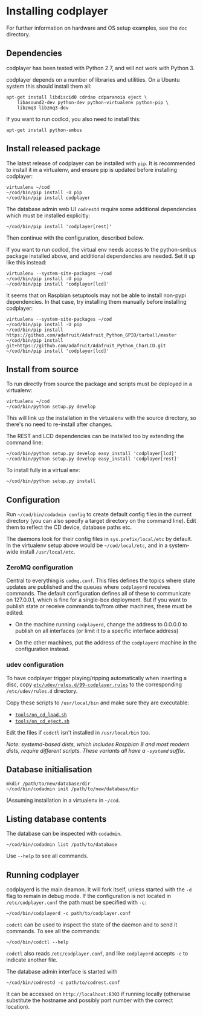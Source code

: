 Installing codplayer
====================

For further information on hardware and OS setup examples, see
the `doc` directory.

Dependencies
------------

codplayer has been tested with Python 2.7, and will not work with
Python 3. 

codplayer depends on a number of libraries and utilities.  On a Ubuntu
system this should install them all:

    apt-get install libdiscid0 cdrdao cdparanoia eject \
        libasound2-dev python-dev python-virtualenv python-pip \
        libzmq3 libzmq3-dev

If you want to run codlcd, you also need to install this:

    apt-get install python-smbus


Install released package
------------------------

The latest release of codplayer can be installed with `pip`.  It is
recommended to install it in a virtualenv, and ensure pip is updated
before installing codplayer:

    virtualenv ~/cod
    ~/cod/bin/pip install -U pip
    ~/cod/bin/pip install codplayer

The database admin web UI `codrestd` require some additional
dependencies which must be installed explicitly:

    ~/cod/bin/pip install 'codplayer[rest]'

Then continue with the configuration, described below.

If you want to run codlcd, the virtual env needs access to the
python-smbus package installed above, and additional dependencies are
needed.  Set it up like this instead:

    virtualenv --system-site-packages ~/cod
    ~/cod/bin/pip install -U pip
    ~/cod/bin/pip install 'codplayer[lcd]'

It seems that on Raspbian setuptools may not be able to install
non-pypi dependencies.  In that case, try installing them manually
before installing codplayer:

    virtualenv --system-site-packages ~/cod
    ~/cod/bin/pip install -U pip
    ~/cod/bin/pip install https://github.com/adafruit/Adafruit_Python_GPIO/tarball/master
    ~/cod/bin/pip install git+https://github.com/adafruit/Adafruit_Python_CharLCD.git
    ~/cod/bin/pip install 'codplayer[lcd]'


Install from source
-------------------

To run directly from source the package and scripts must be deployed
in a virtualenv:

    virtualenv ~/cod
    ~/cod/bin/python setup.py develop

This will link up the installation in the virtualenv with the source
directory, so there's no need to re-install after changes.

The REST and LCD dependencies can be installed too by extending the command
line:

    ~/cod/bin/python setup.py develop easy_install 'codplayer[lcd]'
    ~/cod/bin/python setup.py develop easy_install 'codplayer[rest]'

To install fully in a virtual env:

    ~/cod/bin/python setup.py install


Configuration
-------------

Run `~/cod/bin/codadmin config` to create default config files in the
current directory (you can also specify a target directory on the
command line).  Edit them to reflect the CD device, database paths
etc.

The daemons look for their config files in `sys.prefix/local/etc` by
default.  In the virtualenv setup above would be `~/cod/local/etc`,
and in a system-wide install `/usr/local/etc`.


### ZeroMQ configuration

Central to everything is `codmq.conf`.  This files defines the topics
where state updates are published and the queues where `codplayerd`
receives commands.  The default configuration defines all of these to
communicate on 127.0.0.1, which is fine for a single-box deployment.
But if you want to publish state or receive commands to/from other
machines, these must be edited:

* On the machine running `codplayerd`, change the address to 0.0.0.0 to
  publish on all interfaces (or limit it to a specific interface
  address)

* On the other machines, put the address of the `codplayerd` machine
  in the configuration instead.


### udev configuration

To have codplayer trigger playing/ripping automatically when inserting
a disc, copy
[`etc/udev/rules.d/99-codplayer.rules`](https://github.com/petli/codplayer/blob/master/etc/udev/rules.d/99-codplayer.rules)
to the corresponding `/etc/udev/rules.d` directory.

Copy these scripts to `/usr/local/bin` and make sure they are executable:
* [`tools/on_cd_load.sh`](https://github.com/petli/codplayer/blob/master/tools/on_cd_load.sh)
* [`tools/on_cd_eject.sh`](https://github.com/petli/codplayer/blob/master/tools/on_cd_eject.sh)

Edit the files if `codctl` isn't installed in `/usr/local/bin` too.

*Note: systemd-based dists, which includes Raspbian 8 and most modern
dists, require different scripts.  These variants all have a
`-systemd` suffix.*


Database initialisation
-----------------------

    mkdir /path/to/new/database/dir
    ~/cod/bin/codadmin init /path/to/new/database/dir

(Assuming installation in a virtualenv in `~/cod`.


Listing database contents
-------------------------

The database can be inspected with `codadmin`.

    ~/cod/bin/codadmin list /path/to/database

Use `--help` to see all commands.


Running codplayer
-----------------

codplayerd is the main deamon.  It will fork itself, unless started
with the `-d` flag to remain in debug mode.  If the configuration is
not located in `/etc/codplayer.conf` the path must be specified with
`-c`:

    ~/cod/bin/codplayerd -c path/to/codplayer.conf

`codctl` can be used to inspect the state of the daemon and to send it
commands.  To see all the commands:

    ~/cod/bin/codctl --help

`codctl` also reads `/etc/codplayer.conf`, and like `codplayerd`
accepts `-c` to indicate another file.


The database admin interface is started with

    ~/cod/bin/codrestd -c path/to/codrest.conf

It can be accessed on `http://localhost:8303` if running locally
(otherwise substitute the hostname and possibly port number with the
correct location).
